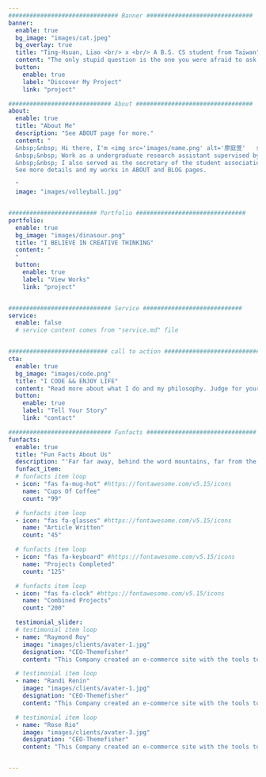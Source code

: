 ```yaml
---
############################### Banner ##############################
banner:
  enable: true
  bg_image: "images/cat.jpeg"
  bg_overlay: true
  title: "Ting-Hsuan, Liao <br/> x <br/> A B.S. CS student from Taiwan"
  content: "The only stupid question is the one you were afraid to ask but never did."
  button:
    enable: true
    label: "Discover My Project"
    link: "project"

############################# About #################################
about:
  enable: true
  title: "About Me"
  description: "See ABOUT page for more."
  content: "
  &nbsp;&nbsp; Hi there, I'm <img src='images/name.png' alt='廖庭萱'   style='width:10%;'/>, now a B.S. student at Department of Computer Science in National Tsing Hua University(NTHU). <br/> 
  &nbsp;&nbsp; Work as a undergraduate research assistant supervised by Prof. Chun-Yi Lee at NTHU Elsa Lab. My field of interests lie in the intersection of computer vision (CV) and and reinforcement learning (RL), foucusing on integrating CV with RL. <br/> 
  &nbsp;&nbsp; I also served as the secretary of the student association at Department of Computer Science during 2019 to 2020, and the captain of the women’s volleyball team.  <br/> 
  See more details and my works in ABOUT and BLOG pages.

  "
  image: "images/volleyball.jpg"


######################### Portfolio ###############################
portfolio:
  enable: true
  bg_image: "images/dinasour.png"
  title: "I BELIEVE IN CREATIVE THINKING"
  content: " 
  "
  button:
    enable: true
    label: "View Works"
    link: "project"


############################# Service ############################
service:
  enable: false
  # service content comes from "service.md" file


############################ call to action ###########################
cta:
  enable: true
  bg_image: "images/code.png"
  title: "I CODE && ENJOY LIFE"
  content: "Read more about what I do and my philosophy. Judge for yourself The work and results."
  button:
    enable: true
    label: "Tell Your Story"
    link: "contact"

############################# Funfacts ###############################
funfacts:
  enable: true
  title: "Fun Facts About Us"
  description: "'Far far away, behind the word mountains, far from the countries Vokalia and Consonantia, <br> there live the blind texts. Separated they live in Bookmarksgrove right at the coast of the Semantics'"
  funfact_item:
  # funfacts item loop
  - icon: "fas fa-mug-hot" #https://fontawesome.com/v5.15/icons
    name: "Cups Of Coffee"
    count: "99"

  # funfacts item loop
  - icon: "fas fa-glasses" #https://fontawesome.com/v5.15/icons
    name: "Article Written"
    count: "45"

  # funfacts item loop
  - icon: "fas fa-keyboard" #https://fontawesome.com/v5.15/icons
    name: "Projects Completed"
    count: "125"

  # funfacts item loop
  - icon: "fas fa-clock" #https://fontawesome.com/v5.15/icons
    name: "Combined Projects"
    count: "200"

  testimonial_slider:
  # testimonial item loop
  - name: "Raymond Roy"
    image: "images/clients/avater-1.jpg"
    designation: "CEO-Themefisher"
    content: "This Company created an e-commerce site with the tools to make our business a success, with innovative ideas we feel that our site has unique elements that make us stand out from the crowd."

  # testimonial item loop
  - name: "Randi Renin"
    image: "images/clients/avater-1.jpg"
    designation: "CEO-Themefisher"
    content: "This Company created an e-commerce site with the tools to make our business a success, with innovative ideas we feel that our site has unique elements that make us stand out from the crowd."

  # testimonial item loop
  - name: "Rose Rio"
    image: "images/clients/avater-3.jpg"
    designation: "CEO-Themefisher"
    content: "This Company created an e-commerce site with the tools to make our business a success, with innovative ideas we feel that our site has unique elements that make us stand out from the crowd."


---
```

